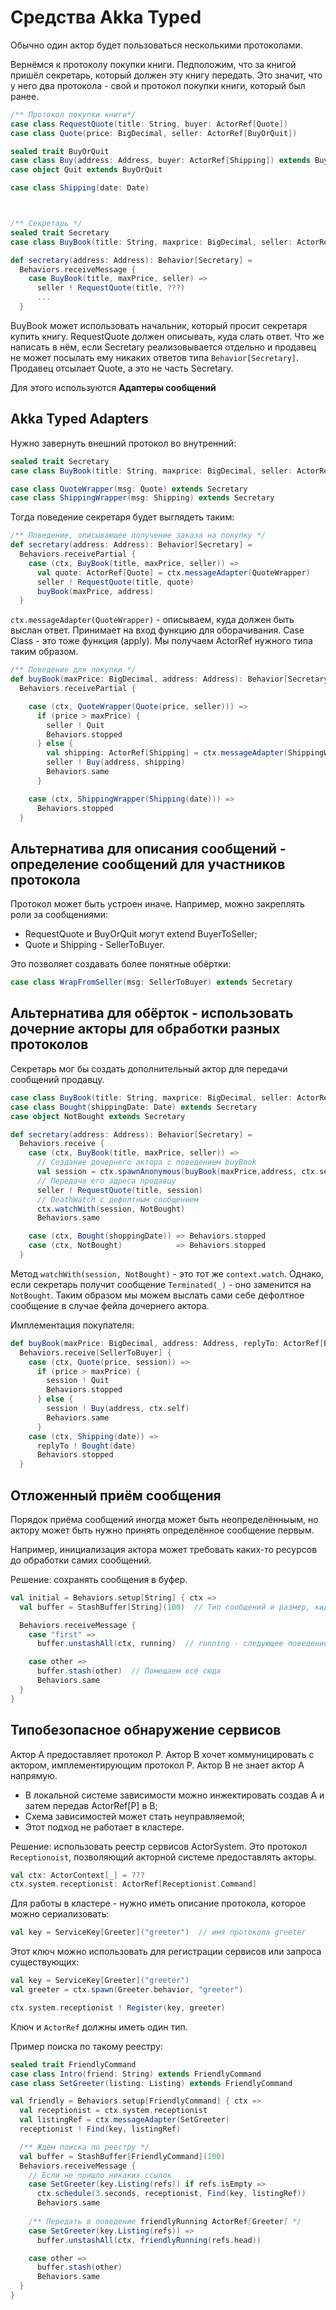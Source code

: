 # Средства Akka Typed

Обычно один актор будет пользоваться несколькими протоколами. 

Вернёмся к протоколу покупки книги. Педположим, что за книгой пришёл секретарь, который должен эту книгу передать. Это значит, что у него два протокола - свой и протокол покупки книги, который был ранее.



```scala
/** Протокол покупки книги*/
case class RequestQuote(title: String, buyer: ActorRef[Quote])
case class Quote(price: BigDecimal, seller: ActorRef[BuyOrQuit])

sealed trait BuyOrQuit
case class Buy(address: Address, buyer: ActorRef[Shipping]) extends BuyOrQuit
case object Quit extends BuyOrQuit

case class Shipping(date: Date)



/** Секретарь */
sealed trait Secretary
case class BuyBook(title: String, maxprice: BigDecimal, seller: ActorRef[RequestQuote]) extends Secretary

def secretary(address: Address): Behavior[Secretary] =
  Behaviors.receiveMessage {
    case BuyBook(title, maxPrice, seller) =>
      seller ! RequestQuote(title, ???)
      ...
  }
```

BuyBook может использовать начальник, который просит секретаря купить книгу. RequestQuote должен описывать, куда слать ответ. Что же написать в нём, если Secretary реализовывается отдельно и продавец не может посылать ему никаких ответов типа `Behavior[Secretary]`. Продавец отсылает Quote, а это не часть Secretary.

Для этого используются **Адаптеры сообщений**

## Akka Typed Adapters

Нужно завернуть внешний протокол во внутренний:

```scala
sealed trait Secretary
case class BuyBook(title: String, maxprice: BigDecimal, seller: ActorRef[RequestQuote]) extends Secretary

case class QuoteWrapper(msg: Quote) extends Secretary
case class ShippingWrapper(msg: Shipping) extends Secretary
```

Тогда поведение секретаря будет выглядеть таким:

```scala
/** Поведение, описывающее получение заказа на покупку */
def secretary(address: Address): Behavior[Secretary] =
  Behaviors.receivePartial {
    case (ctx, BuyBook(title, maxPrice, seller)) =>
      val quote: ActorRef[Quote] = ctx.messageAdapter(QuoteWrapper)
      seller ! RequestQuote(title, quote)
      buyBook(maxPrice, address)
  }

```

`ctx.messageAdapter(QuoteWrapper)` - описываем, куда должен быть выслан ответ. Принимает на вход функцию для оборачивания. Case Class - это тоже функция (apply). Мы получаем ActorRef нужного типа таким образом. 


```scala
/** Поведение для покупки */
def buyBook(maxPrice: BigDecimal, address: Address): Behavior[Secretary] =
  Behaviors.receivePartial {

    case (ctx, QuoteWrapper(Quote(price, seller))) =>
      if (price > maxPrice) {
        seller ! Quit 
        Behaviors.stopped
      } else {
        val shipping: ActorRef[Shipping] = ctx.messageAdapter(ShippingWrapper)
        seller ! Buy(address, shipping)
        Behaviors.same
      }

    case (ctx, ShippingWrapper(Shipping(date))) =>
      Behaviors.stopped
  }
```

## Альтернатива для описания сообщений - определение сообщений для участников протокола

Протокол может быть устроен иначе. Например, можно закреплять роли за сообщениями:

- RequestQuote и BuyOrQuit могут extend BuyerToSeller;
- Quote и Shipping - SellerToBuyer.

Это позволяет создавать более понятные обёртки:

```scala
case class WrapFromSeller(msg: SellerToBuyer) extends Secretary
```

## Альтернатива для обёрток - использовать дочерние акторы для обработки разных протоколов

Секретарь мог бы создать дополнительный актор для передачи сообщений продавцу.

```scala
case class BuyBook(title: String, maxprice: BigDecimal, seller: ActorRef[RequestQuote]) extends Secretary
case class Bought(shippingDate: Date) extends Secretary
case object NotBought extends Secretary

def secretary(address: Address): Behavior[Secretary] =
  Behaviors.receive {
    case (ctx, BuyBook(title, maxPrice, seller)) =>
      // Создание дочернего актора с поведением buyBook
      val session = ctx.spawnAnonymous(buyBook(maxPrice,address, ctx.self))
      // Передача его адреса продавцу
      seller ! RequestQuote(title, session)
      // DeathWatch с дефолтным сообщением 
      ctx.watchWith(session, NotBought)
      Behaviors.same

    case (ctx, Bought(shoppingDate)) => Behaviors.stopped
    case (ctx, NotBought)            => Behaviors.stopped
  }
```

Метод `watchWith(session, NotBought)` - это тот же `context.watch`. Однако, если секретарь получит сообщение `Terminated(_)` - оно заменится на `NotBought`. Таким образом мы можем выслать сами себе дефолтное сообщение в случае фейла дочернего актора.

Имплементация покупателя:

```scala
def buyBook(maxPrice: BigDecimal, address: Address, replyTo: ActorRef[Bought]) =
  Behaviors.receive[SellerToBuyer] {
    case (ctx, Quote(price, session)) =>
      if (price > maxPrice) {
        session ! Quit
        Behaviors.stopped
      } else {
        session ! Buy(address, ctx.self)
        Behaviors.same
      }
    case (ctx, Shipping(date)) =>
      replyTo ! Bought(date)
      Behaviors.stopped
  }
```


## Отложенный приём сообщения

Порядок приёма сообщений иногда может быть неопределённыым, но актору может быть нужно принять определённое сообщение первым.

Например, инициализация актора может требовать каких-то ресурсов до обработки самих сообщений.

Решение: сохранять сообщения в буфер.

```scala
val initial = Behaviors.setup[String] { ctx => 
  val buffer = StashBuffer[String](100)  // Тип сообщений и размер, кидает эксепшен

  Behaviors.receiveMessage {
    case "first" =>
      buffer.unstashAll(ctx, running)  // running - следующее поведение

    case other =>
      buffer.stash(other)  // Помещаем всё сюда
      Behaviors.same
  }
}
```


## Типобезопасное обнаружение сервисов

Актор A предоставляет протокол P.
Актор B хочет коммуницировать с актором, имплементирующим протокол P. Актор B не знает актор A напрямую.

- В локальной системе зависимости можно инжектировать создав A и затем передав ActorRef[P] в B;
- Схема зависимостей может стать неуправляемой;
- Этот подход не работает в кластере.

Решение: использовать реестр сервисов ActorSystem. Это протокол `Receptionoist`, позволяющий акторной системе предоставлять акторы.

```scala
val ctx: ActorContext[_] = ???
ctx.system.receptionist: ActorRef[Receptionist.Command]
```

Для работы в кластере - нужно иметь описание протокола, которое можно сериализовать:

```scala
val key = ServiceKey[Greeter]("greeter")  // имя протокола greeter
```

Этот ключ можно использовать для регистрации сервисов или запроса существующих:

```scala
val key = ServiceKey[Greeter]("greeter")
val greeter = ctx.spawn(Greeter.behavior, "greeter")

ctx.system.receptionist ! Register(key, greeter)
```

Ключ и `ActorRef` должны иметь один тип.

Пример поиска по такому реестру:

```scala
sealed trait FriendlyCommand
case class Intro(friend: String) extends FriendlyCommand
case class SetGreeter(listing: Listing) extends FriendlyCommand

val friendly = Behaviors.setup[FriendlyCommand] { ctx => 
  val receptionist = ctx.system.receptionist
  val listingRef = ctx.messageAdapter(SetGreeter)
  receptionist ! Find(key, listingRef)

  /** Ждём поиска по реестру */
  val buffer = StashBuffer[FriendlyCommand](100)
  Behaviors.receiveMessage {
    // Если не пришло никаких ссылок
    case SetGreeter(key.Listing(refs)) if refs.isEmpty =>
      ctx.schedule(3.seconds, receptionist, Find(key, listingRef))
      Behaviors.same
    
    /** Передать в поведение friendlyRunning ActorRef[Greeter] */
    case SetGreeter(key.Listing(refs)) =>
      buffer.unstashAll(ctx, friendlyRunning(refs.head))

    case other =>
      buffer.stash(other)
      Behaviors.same
  }
}
```

